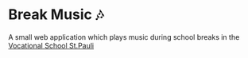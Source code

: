 # Break Music 🎶

A small web application which plays music during school breaks in the [Vocational School St.Pauli ](https://bs11.hamburg.de/)